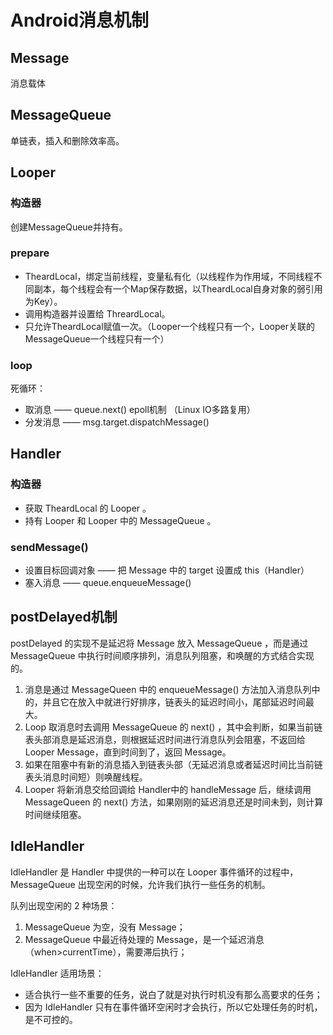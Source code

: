 # Android消息机制

## Message

消息载体

## MessageQueue

单链表，插入和删除效率高。

## Looper

### 构造器

创建MessageQueue并持有。

### prepare

* TheardLocal，绑定当前线程，变量私有化（以线程作为作用域，不同线程不同副本，每个线程会有一个Map保存数据，以TheardLocal自身对象的弱引用为Key）。
* 调用构造器并设置给 ThreardLocal。
* 只允许TheardLocal赋值一次。（Looper一个线程只有一个，Looper关联的MessageQueue一个线程只有一个）

### loop

死循环：

* 取消息 —— queue.next() epoll机制 （Linux IO多路复用）
* 分发消息 —— msg.target.dispatchMessage()

## Handler

### 构造器

* 获取 TheardLocal 的 Looper 。
* 持有 Looper 和 Looper 中的 MessageQueue 。

### sendMessage()

* 设置目标回调对象 —— 把 Message 中的 target 设置成 this（Handler）
* 塞入消息 —— queue.enqueueMessage()

## postDelayed机制

postDelayed 的实现不是延迟将 Message 放入 MessageQueue ，而是通过 MessageQueue 中执行时间顺序排列，消息队列阻塞，和唤醒的方式结合实现的。

1. 消息是通过 MessageQueen 中的 enqueueMessage() 方法加入消息队列中的，并且它在放入中就进行好排序，链表头的延迟时间小，尾部延迟时间最大。
2. Loop 取消息时去调用 MessageQueue 的 next() ，其中会判断，如果当前链表头部消息是延迟消息，则根据延迟时间进行消息队列会阻塞，不返回给Looper Message，直到时间到了，返回 Message。
3. 如果在阻塞中有新的消息插入到链表头部（无延迟消息或者延迟时间比当前链表头消息时间短）则唤醒线程。
4. Looper 将新消息交给回调给 Handler中的 handleMessage 后，继续调用 MessageQueen 的 next() 方法，如果刚刚的延迟消息还是时间未到，则计算时间继续阻塞。

## IdleHandler

IdleHandler 是 Handler 中提供的一种可以在 Looper 事件循环的过程中，MessageQueue 出现空闲的时候，允许我们执行一些任务的机制。

队列出现空闲的 2 种场景：

1. MessageQueue 为空，没有 Message；
2. MessageQueue 中最近待处理的 Message，是一个延迟消息（when>currentTime），需要滞后执行；

IdleHandler 适用场景：

* 适合执行一些不重要的任务，说白了就是对执行时机没有那么高要求的任务；
* 因为 IdleHandler 只有在事件循环空闲时才会执行，所以它处理任务的时机，是不可控的。
